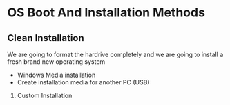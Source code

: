 # OS Boot And Installation Methods

## Clean Installation

We are going to format the hardrive completely and we are going to install a fresh brand new operating system

* Windows Media installation
* Create installation media for another PC (USB)

1. Custom Installation

